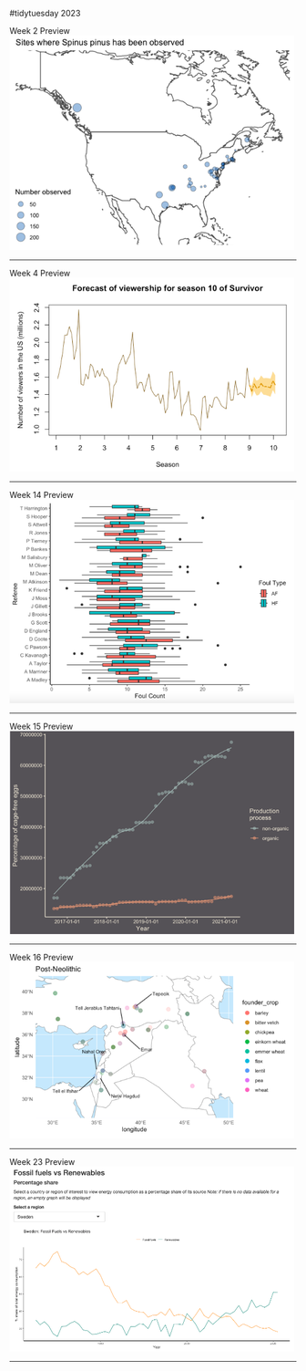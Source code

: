#tidytuesday 2023

Week 2 Preview
<br>
<img align="centre" src="week2/Spinus-pinus-map.png" width="500">
<br>
<hr>

Week 4 Preview
<br>
<img align="centre" src="week4/Viewership Prediction for Season 10.png" width="500">
<br>
<hr>

Week 14 Preview
<br>
<img align="centre" src="Week 14/Week 14 graph.png" width="500">
<br>
<hr>

Week 15 Preview
<br>
<img align="centre" src="Week 15/Week 15 graph.png" width="500">
<br>
<hr>

Week 16 Preview
<br>
<img align="centre" src="Week 16/Week 16 graph.png" width="500">
<br>
<hr>

Week 23 Preview
<br>
<img align="centre" src="Week 23/Week 23 graph.png" width="500">
<br>
<hr>
